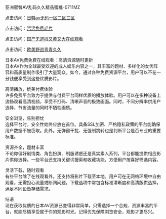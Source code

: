 亚洲蜜臀AV乱码久久精品蜜桃-0711MZ  

点击访问：<a href="https://heiliaoxqkkct.pages.dev">日韩av无码一区二区三区</a>  

点击访问：<a href="https://heiliaowt0d7p.pages.dev">污污免费毛片</a>  

点击访问：<a href="https://heiliaoga6s9v.pages.dev">国产无遮挡又黄又大在线观看</a>  

点击访问：<a href="https://heiliaoxwd5i8.pages.dev">欧美野战青青久久</a>  

日本AV免费免费在线观看：高清资源随时更新  
日本AV作为全球最受欢迎的成人娱乐内容之一，其丰富的题材、多样化的女优阵容和高质量制作吸引了大量观众。如今，通过各种免费资源平台，用户可以不花一分钱便享受到这些优质影片。  

高清播放，媲美付费体验  
许多免费平台致力于提供与付费平台同样优质的播放体验。用户可以在多种设备上流畅观看高清视频，享受不打码、清晰声音的极致画面。同时，不同分辨率供用户选择，节省流量的同时不牺牲画质。  

安全浏览，告别担忧  
选择平台时，安全性始终应放在首位。具备SSL加密、严格隐私政策的平台能确保用户数据不被窃取。此外，无弹窗干扰、无强制跳转也是判断平台是否专业的重要标准。  

资源齐全，题材丰富  
不论你偏好剧情类、角色扮演、制服诱惑还是真实素人系列，平台都能提供相应影片供你选择。一些平台还支持关键词搜索和收藏功能，方便用户按喜好筛选内容。  

灵活下载，随时观看  
有些平台除了在线观看外，还支持将影片下载至本地。用户可在无网络环境中自由观看，无需担心流量或断网问题。下载选项中常包含标准清晰度和高清版供选择，满足不同设备存储需求。  


结语  
现在获取优质的日本AV资源已变得非常简单，只需选择一个合规、资源丰富的平台，就能尽情享受属于你的观影时光。记得优先保障浏览安全，观影才更尽兴。  

<span style="display:none;">[Canonical link]( https://github.com/ron676577/javrb4)</span>
